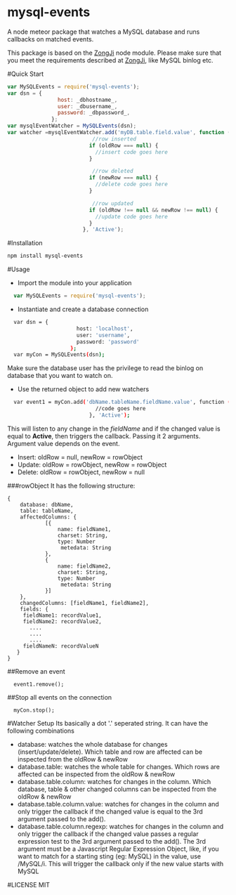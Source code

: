 # mysql-events
A node meteor package that watches a MySQL database and runs callbacks on matched events.

This package is based on the [ZongJi](https://github.com/nevill/zongji) node module. Please make sure that you meet the requirements described at [ZongJi](https://github.com/nevill/zongji), like MySQL binlog etc.

#Quick Start
```javascript
var MySQLEvents = require('mysql-events');
var dsn = {
                host: _dbhostname_,
                user: _dbusername_,
                password: _dbpassword_,
              };
var mysqlEventWatcher = MySQLEvents(dsn);
var watcher =mysqlEventWatcher.add('myDB.table.field.value', function (oldRow, newRow) {
                           //row inserted
                          if (oldRow === null) {
                            //insert code goes here
                          }

                           //row deleted
                          if (newRow === null) {
                            //delete code goes here
                          }

                           //row updated
                          if (oldRow !== null && newRow !== null) {
                            //update code goes here
                          }
                        }, 'Active');
```

#Installation
```sh
npm install mysql-events
```

#Usage
- Import the module into your application
```javascript
  var MySQLEvents = require('mysql-events');
```

- Instantiate and create a database connection
```sh
  var dsn = {
                      host: 'localhost',
                      user: 'username',
                      password: 'password'
                    };
  var myCon = MySQLEvents(dsn);
```

Make sure the database user has the privilege to read the binlog on database that you want to watch on.

- Use the returned object to add new watchers
```sh
  var event1 = myCon.add('dbName.tableName.fieldName.value', function (oldRow, newRow) {
                            //code goes here
                          }, 'Active');
```

This will listen to any change in the _fieldName_ and if the changed value is equal to __Active__, then triggers the callback. Passing it 2 arguments. Argument value depends on the event.

- Insert: oldRow = null, newRow = rowObject
- Update: oldRow = rowObject, newRow = rowObject
- Delete: oldRow = rowObject, newRow = null

###rowObject
It has the following structure:

```
{
    database: dbName,
    table: tableName,
    affectedColumns: {
            [{
                name: fieldName1,
                charset: String,
                type: Number
                 metedata: String
            },
            {
                name: fieldName2,
                charset: String,
                type: Number
                 metedata: String
            }]
    },
    changedColumns: [fieldName1, fieldName2],
    fields: {
     fieldName1: recordValue1,
     fieldName2: recordValue2,
       ....
       ....
       ....
     fieldNameN: recordValueN
   }
}
```

##Remove an event
```
  event1.remove();
```

##Stop all events on the connection
```
  myCon.stop();
```

#Watcher Setup
  Its basically a dot '.' seperated string. It can have the following combinations

- database: watches the whole database for changes (insert/update/delete). Which table and row are affected can be inspected from the oldRow & newRow
- database.table: watches the whole table for changes. Which rows are affected can be inspected from the oldRow & newRow
- database.table.column: watches for changes in the column. Which database, table & other changed columns can be inspected from the oldRow & newRow
- database.table.column.value: watches for changes in the column and only trigger the callback if the changed value is equal to the 3rd argument passed to the add().
- database.table.column.regexp: watches for changes in the column and only trigger the callback if the changed value passes a regular expression test to the 3rd argument passed to the add(). The 3rd argument must be a Javascript Regular Expression Object, like, if you want to match for a starting sting (eg: MySQL) in the value, use /MySQL/i. This will trigger the callback only if the new value starts with MySQL

#LICENSE
MIT